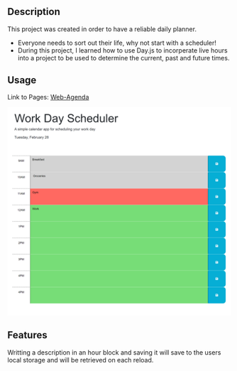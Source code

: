 # <Web-Agenda>

## Description

This project was created in order to have a reliable daily planner.
- Everyone needs to sort out their life, why not start with a scheduler!
- During this project, I learned how to use Day.js to incorperate live hours into a project to be used to determine the current, past and future times.

## Usage

Link to Pages: 
[Web-Agenda](https://matthewstandish.github.io/web-agenda/ "Web-Agenda")

![web-agenda](assets/images/web-agenda.png)

## Features

Writting a description in an hour block and saving it will save to the users local storage and will be retrieved on each reload.
